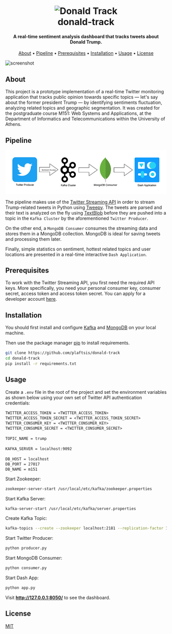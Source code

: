 <h1 align="center">
  <br>
  <img src="https://trumpoji.com/images/emojis/peering_256.png" alt="Donald Track" width="200">
  <br>
  donald-track
  <br>
</h1>

<h4 align="center">A real-time sentiment analysis dashboard that tracks tweets about Donald Trump.</h4>

<p align="center">
  <a href="#about">About</a> •
  <a href="#pipeline">Pipeline</a> •
  <a href="#prerequisites">Prerequisites</a> •
  <a href="#installation">Installation</a> •
  <a href="#usage">Usage</a> •
  <a href="#license">License</a>
</p>

![screenshot](./assets/dashboard.gif)

## About

This project is a prototype implementation of a real-time Twitter monitoring application that tracks public opinion towards specific topics — let's say about the former president Trump — by identifying sentiments fluctuation, analyzing related topics and geographic segmentation. It was created for the postgraduate course M151: Web Systems and Applications, at the Department of Informatics and Telecommunications within the University of Athens.

## Pipeline

![screenshot](./assets/pipeline.png)

The pipeline makes use of the [Twitter Streaming API](https://developer.twitter.com/en/docs/twitter-api/tweets/filtered-stream/introduction) in order to stream Trump-related tweets in Python using [Tweepy](https://www.tweepy.org/). The tweets are parsed and their text is analyzed on the fly using [TextBlob](https://textblob.readthedocs.io/en/dev/) before they are pushed into a topic in the `Kafka Cluster` by the aforementioned `Twitter Producer`.

On the other end, a `MongoDB Consumer` consumes the streaming data and stores them in a MongoDB collection. MongoDB is ideal for saving tweets and processing them later.

Finally, simple statistics on sentiment, hottest related topics and user locations are presented in a real-time interactive `Dash Application`.

## Prerequisites

To work with the Twitter Streaming API, you first need the required API keys. More specifically, you need your personal consumer key, consumer secret, access token and access token secret. You can apply for a developer account [here](https://developer.twitter.com/en/apply-for-access).

## Installation

You should first install and configure [Kafka](https://kafka.apache.org/quickstart) and [MongoDB](https://docs.mongodb.com/manual/installation/) on your local machine.

Then use the package manager [pip](https://pip.pypa.io/en/stable/) to install requirements.

```bash
git clone https://github.com/plaftsis/donald-track
cd donald-track
pip install -r requirements.txt
```

## Usage

Create a `.env` file in the root of the project and set the environment variables as shown below using your own set of Twitter API authentication credentials:
```
TWITTER_ACCESS_TOKEN = <TWITTER_ACCESS_TOKEN>
TWITTER_ACCESS_TOKEN_SECRET = <TWITTER_ACCESS_TOKEN_SECRET>
TWITTER_CONSUMER_KEY = <TWITTER_CONSUMER_KEY>
TWITTER_CONSUMER_SECRET = <TWITTER_CONSUMER_SECRET>

TOPIC_NAME = trump

KAFKA_SERVER = localhost:9092

DB_HOST = localhost
DB_PORT = 27017
DB_NAME = m151
```

Start Zookeeper:
```bash
zookeeper-server-start /usr/local/etc/kafka/zookeeper.properties
```

Start Kafka Server:
```bash
kafka-server-start /usr/local/etc/kafka/server.properties
```

Create Kafka Topic:
```bash
kafka-topics --create --zookeeper localhost:2181 --replication-factor 1 --partitions 1 --topic trump
```

Start Twitter Producer:
```bash
python producer.py
```

Start MongoDB Consumer:
```bash
python consumer.py
```

Start Dash App:
```bash
python app.py
```

Visit **http://127.0.0.1:8050/** to see the dashboard.

## License
[MIT](https://choosealicense.com/licenses/mit/)
